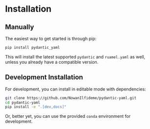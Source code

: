 # Installation

## Manually

The easiest way to get started is through pip:

```sh
pip install pydantic_yaml
```

This will install the latest supported `pydantic` and `ruamel.yaml` as well,
unless you already have a compatible version.

## Development Installation

For development, you can install in editable mode with dependencies:

```sh
git clone https://github.com/NowanIlfideme/pydantic-yaml.git
cd pydantic-yaml
pip install -e ".[dev,docs]"
```

Or, better yet, you can use the provided `conda` environment for development.
